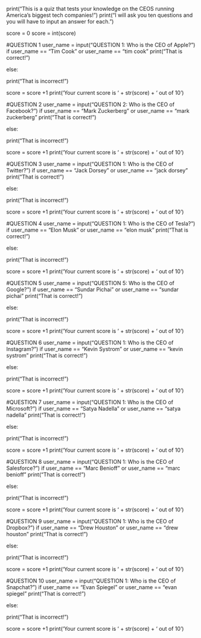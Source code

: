 print(“This is a quiz that tests your knowledge on the CEOS running America’s biggest tech companies!”)
print(“I will ask you ten questions and you will have to input an answer for each.”)


score = 0
score = int(score)





#QUESTION 1
user_name = input(“QUESTION 1: Who is the CEO of Apple?”)
if user_name == “Tim Cook” or user_name == “tim cook”
print(“That is correct!”)

else: 

print(“That is incorrect!”)

score = score +1
print(‘Your current score is ‘ + str(score) + ‘ out of 10’)

#QUESTION 2
user_name = input(“QUESTION 2: Who is the CEO of Facebook?”)
if user_name == “Mark Zuckerberg” or user_name == “mark zuckerberg”
print(“That is correct!”)

else: 

print(“That is incorrect!”)

score = score +1
print(‘Your current score is ‘ + str(score) + ‘ out of 10’)

#QUESTION 3
user_name = input(“QUESTION 1: Who is the CEO of Twitter?”)
if user_name == “Jack Dorsey” or user_name == “jack dorsey”
print(“That is correct!”)

else: 

print(“That is incorrect!”)

score = score +1
print(‘Your current score is ‘ + str(score) + ‘ out of 10’)

#QUESTION 4
user_name = input(“QUESTION 1: Who is the CEO of Tesla?”)
if user_name == “Elon Musk” or user_name == “elon musk”
print(“That is correct!”)

else: 

print(“That is incorrect!”)

score = score +1
print(‘Your current score is ‘ + str(score) + ‘ out of 10’)

#QUESTION 5
user_name = input(“QUESTION 5: Who is the CEO of Google?”)
if user_name == “Sundar Pichai” or user_name == “sundar pichai”
print(“That is correct!”)

else: 

print(“That is incorrect!”)

score = score +1
print(‘Your current score is ‘ + str(score) + ‘ out of 10’)

#QUESTION 6
user_name = input(“QUESTION 1: Who is the CEO of Instagram?”)
if user_name == “Kevin Systrom” or user_name == “kevin systrom”
print(“That is correct!”)

else: 

print(“That is incorrect!”)

score = score +1
print(‘Your current score is ‘ + str(score) + ‘ out of 10’)

#QUESTION 7
user_name = input(“QUESTION 1: Who is the CEO of Microsoft?”)
if user_name == “Satya Nadella” or user_name == “satya nadella”
print(“That is correct!”)

else: 

print(“That is incorrect!”)

score = score +1
print(‘Your current score is ‘ + str(score) + ‘ out of 10’)

#QUESTION 8
user_name = input(“QUESTION 1: Who is the CEO of Salesforce?”)
if user_name == “Marc Benioff” or user_name == “marc benioff”
print(“That is correct!”)

else: 

print(“That is incorrect!”)

score = score +1
print(‘Your current score is ‘ + str(score) + ‘ out of 10’)

#QUESTION 9
user_name = input(“QUESTION 1: Who is the CEO of Dropbox?”)
if user_name == “Drew Houston” or user_name == “drew houston”
print(“That is correct!”)

else: 

print(“That is incorrect!”)

score = score +1
print(‘Your current score is ‘ + str(score) + ‘ out of 10’)

#QUESTION 10
user_name = input(“QUESTION 1: Who is the CEO of Snapchat?”)
if user_name == “Evan Spiegel” or user_name == “evan spiegel”
print(“That is correct!”)

else: 

print(“That is incorrect!”)

score = score +1
print(‘Your current score is ‘ + str(score) + ‘ out of 10’)

